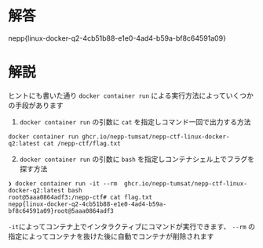# 解答

nepp{linux-docker-q2-4cb51b88-e1e0-4ad4-b59a-bf8c64591a09}

# 解説
ヒントにも書いた通り `docker container run` による実行方法によっていくつかの手段があります


1. `docker container run` の引数に `cat` を指定しコマンド一回で出力する方法
```
docker container run ghcr.io/nepp-tumsat/nepp-ctf-linux-docker-q2:latest cat /nepp-ctf/flag.txt
```

2. `docker container run` の引数に `bash` を指定しコンテナシェル上でフラグを探す方法
```
❯ docker container run -it --rm  ghcr.io/nepp-tumsat/nepp-ctf-linux-docker-q2:latest bash
root@5aaa0864adf3:/nepp-ctf# cat flag.txt
nepp{linux-docker-q2-4cb51b88-e1e0-4ad4-b59a-bf8c64591a09}root@5aaa0864adf3
```

`-it`によってコンテナ上でインタラクティブにコマンドが実行できます、 `--rm` の指定によってコンテナを抜けた後に自動でコンテナが削除されます